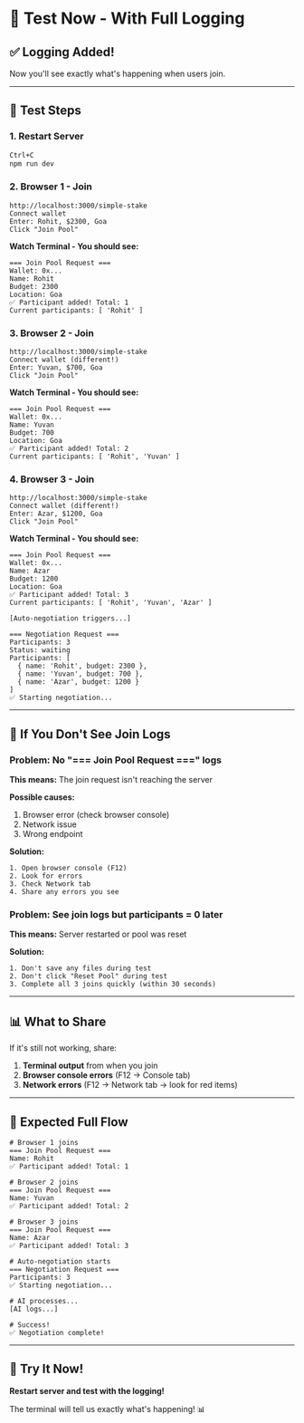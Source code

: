 # 🧪 Test Now - With Full Logging

## ✅ Logging Added!

Now you'll see exactly what's happening when users join.

---

## 🚀 Test Steps

### **1. Restart Server**
```bash
Ctrl+C
npm run dev
```

### **2. Browser 1 - Join**
```
http://localhost:3000/simple-stake
Connect wallet
Enter: Rohit, $2300, Goa
Click "Join Pool"
```

**Watch Terminal - You should see:**
```
=== Join Pool Request ===
Wallet: 0x...
Name: Rohit
Budget: 2300
Location: Goa
✅ Participant added! Total: 1
Current participants: [ 'Rohit' ]
```

### **3. Browser 2 - Join**
```
http://localhost:3000/simple-stake
Connect wallet (different!)
Enter: Yuvan, $700, Goa
Click "Join Pool"
```

**Watch Terminal - You should see:**
```
=== Join Pool Request ===
Wallet: 0x...
Name: Yuvan
Budget: 700
Location: Goa
✅ Participant added! Total: 2
Current participants: [ 'Rohit', 'Yuvan' ]
```

### **4. Browser 3 - Join**
```
http://localhost:3000/simple-stake
Connect wallet (different!)
Enter: Azar, $1200, Goa
Click "Join Pool"
```

**Watch Terminal - You should see:**
```
=== Join Pool Request ===
Wallet: 0x...
Name: Azar
Budget: 1200
Location: Goa
✅ Participant added! Total: 3
Current participants: [ 'Rohit', 'Yuvan', 'Azar' ]

[Auto-negotiation triggers...]

=== Negotiation Request ===
Participants: 3
Status: waiting
Participants: [
  { name: 'Rohit', budget: 2300 },
  { name: 'Yuvan', budget: 700 },
  { name: 'Azar', budget: 1200 }
]
✅ Starting negotiation...
```

---

## 🐛 If You Don't See Join Logs

### **Problem: No "=== Join Pool Request ===" logs**

**This means:** The join request isn't reaching the server

**Possible causes:**
1. Browser error (check browser console)
2. Network issue
3. Wrong endpoint

**Solution:**
```
1. Open browser console (F12)
2. Look for errors
3. Check Network tab
4. Share any errors you see
```

### **Problem: See join logs but participants = 0 later**

**This means:** Server restarted or pool was reset

**Solution:**
```
1. Don't save any files during test
2. Don't click "Reset Pool" during test
3. Complete all 3 joins quickly (within 30 seconds)
```

---

## 📊 What to Share

If it's still not working, share:

1. **Terminal output** from when you join
2. **Browser console errors** (F12 → Console tab)
3. **Network errors** (F12 → Network tab → look for red items)

---

## 🎯 Expected Full Flow

```
# Browser 1 joins
=== Join Pool Request ===
Name: Rohit
✅ Participant added! Total: 1

# Browser 2 joins
=== Join Pool Request ===
Name: Yuvan
✅ Participant added! Total: 2

# Browser 3 joins
=== Join Pool Request ===
Name: Azar
✅ Participant added! Total: 3

# Auto-negotiation starts
=== Negotiation Request ===
Participants: 3
✅ Starting negotiation...

# AI processes...
[AI logs...]

# Success!
✅ Negotiation complete!
```

---

## 🚀 Try It Now!

**Restart server and test with the logging!**

The terminal will tell us exactly what's happening! 📊
